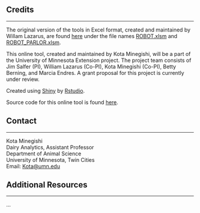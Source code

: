 
## Credits
----

The original version of the tools in Excel format, created and maintained by Willam Lazarus, are found [here](http://wlazarus.cfans.umn.edu/william-lazarus-spreadsheet-decision-tools/) under the file names [ROBOT.xlsm](https://drive.google.com/uc?export=download&id=0B3psjoooP5QxQ2tlNzlNdGg3cWc) and [ROBOT_PARLOR.xlsm](https://drive.google.com/uc?export=download&id=0B3psjoooP5QxbmNjQTZxTUs4bzg). 


This online tool, created and maintained by Kota Minegishi, will be a part of the University of Minnesota Extension project.  The project team consists of Jim Salfer (PI), William Lazarus (Co-PI), Kota Minegishi (Co-PI), Betty Berning, and Marcia Endres. A grant proposal for this project is currently under review. 


Created using [Shiny](http://shiny.rstudio.com/) by [Rstudio](https://www.rstudio.com/). 


Source code for this online tool is found [here](https://github.com/kotamine/shiny/tree/master/Robot). 


## Contact
----

Kota Minegishi <br/>
Dairy Analytics, Assistant Professor  <br/>
Department of Animal Science  <br/>
University of Minnesota, Twin Cities <br/>
Email: Kota@umn.edu <br/>



## Additional Resources
----

...


